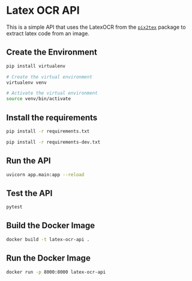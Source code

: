 # Latex OCR API

This is a simple API that uses the LatexOCR from the [`pix2tex`](https://github.com/lukas-blecher/LaTeX-OCR) package to extract latex code from an image.

## Create the Environment

```bash
pip install virtualenv

# Create the virtual environment
virtualenv venv

# Activate the virtual environment
source venv/bin/activate
```

## Install the requirements

```bash
pip install -r requirements.txt

pip install -r requirements-dev.txt
```

## Run the API

```bash
uvicorn app.main:app --reload
```

## Test the API

```bash
pytest
```

## Build the Docker Image

```bash
docker build -t latex-ocr-api .
```

## Run the Docker Image

```bash
docker run -p 8000:8000 latex-ocr-api
```

